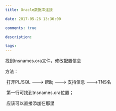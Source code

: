 ```yaml
---
title: Oracle数据库连接

date: 2017-05-26 13:36:00

comments: true

description: 

tags:
---
```


找到tnsnames.ora文件，修改配置信息

方法：

​	打开PL/SQL ---> 帮助 ---> 支持信息 --->TNS名 

​	第一行可找到tnsnames.ora位置；

​	应该可以直接添加在那里

​		